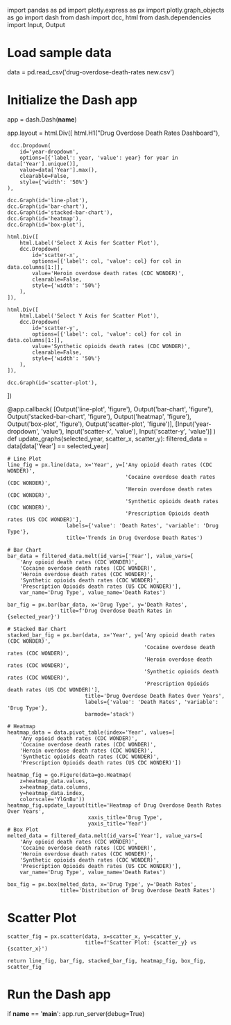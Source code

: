 import pandas as pd
import plotly.express as px
import plotly.graph_objects as go
import dash
from dash import dcc, html
from dash.dependencies import Input, Output

# Load sample data
data = pd.read_csv('drug-overdose-death-rates new.csv')

# Initialize the Dash app
app = dash.Dash(__name__)

app.layout = html.Div([
    html.H1("Drug Overdose Death Rates Dashboard"),
    
     dcc.Dropdown(
        id='year-dropdown',
        options=[{'label': year, 'value': year} for year in data['Year'].unique()],
        value=data['Year'].max(),
        clearable=False,
        style={'width': '50%'}
    ),
    
    dcc.Graph(id='line-plot'),
    dcc.Graph(id='bar-chart'),
    dcc.Graph(id='stacked-bar-chart'),
    dcc.Graph(id='heatmap'),
    dcc.Graph(id='box-plot'),
    
    html.Div([
        html.Label('Select X Axis for Scatter Plot'),
        dcc.Dropdown(
            id='scatter-x',
            options=[{'label': col, 'value': col} for col in data.columns[1:]],
            value='Heroin overdose death rates (CDC WONDER)',
            clearable=False,
            style={'width': '50%'}
        ),
    ]),
    
    html.Div([
        html.Label('Select Y Axis for Scatter Plot'),
        dcc.Dropdown(
            id='scatter-y',
            options=[{'label': col, 'value': col} for col in data.columns[1:]],
            value='Synthetic opioids death rates (CDC WONDER)',
            clearable=False,
            style={'width': '50%'}
        ),
    ]),
    
    dcc.Graph(id='scatter-plot'),
])

@app.callback(
    [Output('line-plot', 'figure'),
     Output('bar-chart', 'figure'),
     Output('stacked-bar-chart', 'figure'),
     Output('heatmap', 'figure'),
     Output('box-plot', 'figure'),
     Output('scatter-plot', 'figure')],
    [Input('year-dropdown', 'value'),
     Input('scatter-x', 'value'),
     Input('scatter-y', 'value')]
)
def update_graphs(selected_year, scatter_x, scatter_y):
    filtered_data = data[data['Year'] == selected_year]
    
    
    # Line Plot
    line_fig = px.line(data, x='Year', y=['Any opioid death rates (CDC WONDER)',
                                          'Cocaine overdose death rates (CDC WONDER)',
                                          'Heroin overdose death rates (CDC WONDER)',
                                          'Synthetic opioids death rates (CDC WONDER)',
                                          'Prescription Opioids death rates (US CDC WONDER)'],
                       labels={'value': 'Death Rates', 'variable': 'Drug Type'},
                       title='Trends in Drug Overdose Death Rates')

    # Bar Chart
    bar_data = filtered_data.melt(id_vars=['Year'], value_vars=[
        'Any opioid death rates (CDC WONDER)',
        'Cocaine overdose death rates (CDC WONDER)',
        'Heroin overdose death rates (CDC WONDER)',
        'Synthetic opioids death rates (CDC WONDER)',
        'Prescription Opioids death rates (US CDC WONDER)'],
        var_name='Drug Type', value_name='Death Rates')
    
    bar_fig = px.bar(bar_data, x='Drug Type', y='Death Rates', 
                     title=f'Drug Overdose Death Rates in {selected_year}')

    # Stacked Bar Chart
    stacked_bar_fig = px.bar(data, x='Year', y=['Any opioid death rates (CDC WONDER)',
                                                'Cocaine overdose death rates (CDC WONDER)',
                                                'Heroin overdose death rates (CDC WONDER)',
                                                'Synthetic opioids death rates (CDC WONDER)',
                                                'Prescription Opioids death rates (US CDC WONDER)'],
                             title='Drug Overdose Death Rates Over Years',
                             labels={'value': 'Death Rates', 'variable': 'Drug Type'},
                             barmode='stack')

    # Heatmap
    heatmap_data = data.pivot_table(index='Year', values=[
        'Any opioid death rates (CDC WONDER)',
        'Cocaine overdose death rates (CDC WONDER)',
        'Heroin overdose death rates (CDC WONDER)',
        'Synthetic opioids death rates (CDC WONDER)',
        'Prescription Opioids death rates (US CDC WONDER)'])
    
    heatmap_fig = go.Figure(data=go.Heatmap(
        z=heatmap_data.values,
        x=heatmap_data.columns,
        y=heatmap_data.index,
        colorscale='YlGnBu'))
    heatmap_fig.update_layout(title='Heatmap of Drug Overdose Death Rates Over Years',
                              xaxis_title='Drug Type',
                              yaxis_title='Year')
    # Box Plot
    melted_data = filtered_data.melt(id_vars=['Year'], value_vars=[
        'Any opioid death rates (CDC WONDER)',
        'Cocaine overdose death rates (CDC WONDER)',
        'Heroin overdose death rates (CDC WONDER)',
        'Synthetic opioids death rates (CDC WONDER)',
        'Prescription Opioids death rates (US CDC WONDER)'],
        var_name='Drug Type', value_name='Death Rates')
    
    box_fig = px.box(melted_data, x='Drug Type', y='Death Rates', 
                     title='Distribution of Drug Overdose Death Rates')
# Scatter Plot
    scatter_fig = px.scatter(data, x=scatter_x, y=scatter_y,
                             title=f'Scatter Plot: {scatter_y} vs {scatter_x}')

    return line_fig, bar_fig, stacked_bar_fig, heatmap_fig, box_fig, scatter_fig


# Run the Dash app
if __name__ == '__main__':
    app.run_server(debug=True)
